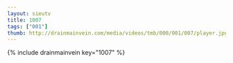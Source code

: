 ```yaml
--- 
layout: sieutv
title: 1007
tags: ["001"]
thumb: http://drainmainvein.com/media/videos/tmb/000/001/007/player.jpg
---
```

{% include drainmainvein key="1007" %} 
